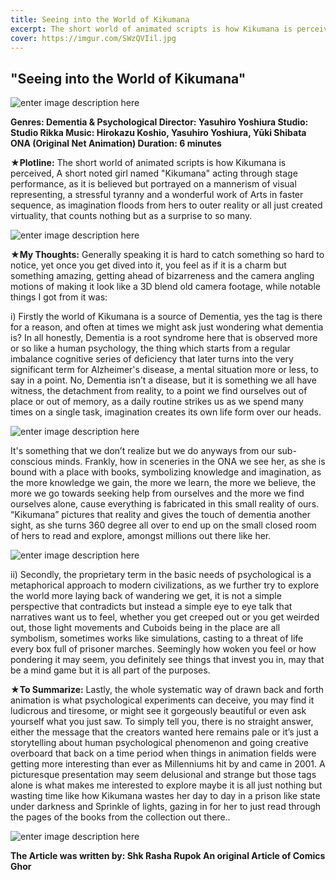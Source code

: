 ```yaml
---
title: Seeing into the World of Kikumana
excerpt: The short world of animated scripts is how Kikumana is perceived, A short noted girl named "Kikumana" acting through stage performance, as it is believed but portrayed on a mannerism of visual representing, a stressful tyranny and a wonderful work of Arts in faster sequence...
cover: https://imgur.com/SWzQVIil.jpg
--- 
```

## "Seeing into the World of Kikumana"

![enter image description here](https://imgur.com/SWzQVIil.jpg)

**Genres: Dementia & Psychological 
Director: Yasuhiro Yoshiura
Studio:  Studio Rikka
Music: Hirokazu Koshio, Yasuhiro Yoshiura, Yūki Shibata
ONA (Original Net Animation) 
Duration: 6 minutes**

**★Plotline:** The short world of animated scripts is how Kikumana is perceived, A short noted girl named "Kikumana" acting through stage performance, as it is believed but portrayed on a mannerism of visual representing, a stressful tyranny and a wonderful work of Arts in faster sequence, as imagination floods from hers to outer reality or all just created virtuality, that counts nothing but as a surprise to so many.

![enter image description here](https://imgur.com/rNpIz8rl.jpg)

**★My Thoughts:** Generally speaking it is hard to catch something so hard to notice, yet once you get dived into it, you feel as if it is a charm but something amazing, getting ahead of bizarreness and the camera angling motions of making it look like a 3D blend old camera footage, while notable things I got from it was:

i) Firstly the world of Kikumana is a source of Dementia, yes the tag is there for a reason, and often at times we might ask just wondering what dementia is? 
In all honestly, Dementia  is a root syndrome here that is observed more or so like a human psychology, the thing which starts from a regular imbalance cognitive series of deficiency that later turns into the very significant term for Alzheimer's disease, a mental situation more or less, to say in a point. No, Dementia isn’t a disease, but it is something we all have witness, the detachment from reality, to a point we find ourselves out of place or out of memory, as a daily routine strikes us as we spend many times on a single task, imagination creates its own life form over our heads.

![enter image description here](https://imgur.com/GLkImdvl.jpg)

 It's something that we don’t realize but we do anyways from our sub-conscious minds. Frankly, how in sceneries in the ONA we see her, as she is bound with a place with books, symbolizing knowledge and imagination, as the more knowledge we gain, the more we learn, the more we believe, the more we go towards seeking help from ourselves and the more we find ourselves alone, cause everything is fabricated in this small reality of ours. “Kikumana” pictures that reality and gives the touch of dementia another sight, as she turns 360 degree all over to end up on the small closed room of hers to read and explore, amongst millions out there like her.

![enter image description here](https://imgur.com/CHyS8kNl.jpg)

ii) Secondly, the proprietary term in the basic needs of psychological is a metaphorical approach to modern civilizations, as we further try to explore the world more laying back of wandering we get, it is not a simple perspective that contradicts but instead a simple eye to eye talk that narratives want us to feel, whether you get creeped out or you get weirded out, those light movements and Cuboids being in the place are all symbolism, sometimes works like simulations, casting to a threat of life every box full of prisoner marches. Seemingly how woken you feel or how pondering it may seem, you definitely see things that invest you in, may that be a mind game but it is all part of the purposes.


**★To Summarize:** Lastly, the whole systematic way of drawn back and forth animation is what psychological experiments can deceive, you may find it ludicrous and tiresome, or might see it gorgeously beautiful or even ask yourself what you just saw. To simply tell you, there is no straight answer, either the message that the creators wanted here remains pale or it’s just a storytelling about human psychological phenomenon and going creative overboard that back on a time period when things in animation fields were getting more interesting than ever as Millenniums hit by and came in 2001.
A picturesque presentation may seem delusional and strange but those tags alone is what makes me interested to explore maybe it is all just nothing but wasting time like how Kikumana wastes her day to day in a prison like state under darkness and Sprinkle of lights, gazing in for her to just read through the pages of the books from the collection out there..

![enter image description here](https://imgur.com/TYr8LHul.jpg)

**The Article was written by: Shk Rasha Rupok
An original Article of Comics Ghor**

